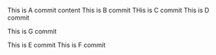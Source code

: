 This is A commit content
This is B commit
THis is C commit
This is D commit

This is G commit

This is E commit
This is F commit


